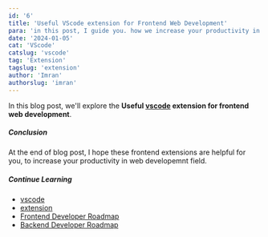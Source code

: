 ```yaml
---
id: '6'
title: 'Useful VScode extension for Frontend Web Development'
para: 'in this post, I guide you. how we increase your productivity in web development field.'
date: '2024-01-05'
cat: 'VScode'
catslug: 'vscode'
tag: 'Extension'
tagslug: 'extension'
author: 'Imran'
authorslug: 'imran'
---
```


In this blog post, we'll explore the **Useful [vscode](https://code.visualstudio.com/) extension for frontend web development**.

##### Conclusion

At the end of blog post, I hope these frontend extensions are helpful for you, to increase your productivity in web developemnt field.

##### Continue Learning

<!-- Useful VS Code Extensions For Front-End Developers -->
<!-- Useful VS Code Extensions For Back-End Developers -->

- [vscode](/)
- [extension](/)
- [Frontend Developer Roadmap](/)
- [Backend Developer Roadmap](/)
